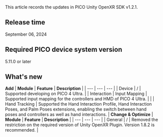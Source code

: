 This article records the updates in PICO Unity OpenXR SDK v1.2.1.
## **Release time**
September 06, 2024
## **Required PICO device system version**
5.11.0 or later
## **What's new**
**Add**
| **Module** | **Feature** | **Description** |
| --- | --- | --- |
| Device | / | Supported developing on PICO 4 Ultra. |
| Interaction | Input Mapping | Supported input mapping for the controllers and HMD of PICO 4 Ultra. |
|  | Hand Tracking | Supported the Hand Interaction Profile, Hand Interaction Poses, and Palm Poses extensions, enabling the switch between hand poses and controllers as well as hand interactions. |
**Change & Optimize**
| **Module** | **Feature** | **Description** |
| --- | --- | --- |
| General | / | Removed the restriction on the required version of Unity OpenXR Plugin. Version 1.8.2 is recommended. |
